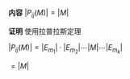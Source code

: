 **内容**
$|P_{ij}(M)|=|M|$

**证明**
使用拉普拉斯定理

$|P_{ij}(M)|=|E_{m_1}|\cdot |E_{m_2}|\cdots |M|
\cdots |E_{m_k}|$

$=|M|$